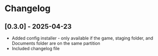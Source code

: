 # Changelog

## [0.3.0] - 2025-04-23
- Added config installer - only available if the game, staging folder, and Documents folder are on the same partition
- Included changelog file